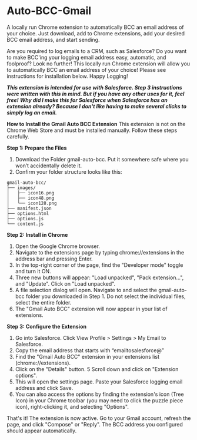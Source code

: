 # Auto-BCC-Gmail
A locally run Chrome extension to automatically BCC an email address of your choice. Just download, add to Chrome extensions, add your desired BCC email address, and start sending.

Are you required to log emails to a CRM, such as Salesforce? Do you want to make BCC'ing your logging email address easy, automatic, and foolproof? Look no further! This locally run Chrome extension will allow you to automatically BCC an email address of your choice! Please see instructions for installation below. Happy Logging!

**_This extension is intended for use with Salesforce. Step 3 instructions were written with this in mind. But if you have any other uses for it, feel free!_**
**_Why did I make this for Salesforce when Salesforce has an extension already? Because I don't like having to make several clicks to simply log an email._**

**How to Install the Gmail Auto BCC Extension**
This extension is not on the Chrome Web Store and must be installed manually. Follow these steps carefully.

**Step 1: Prepare the Files**
 1. Download the Folder gmail-auto-bcc. Put it somewhere safe where you won’t accidentally delete it.
 2. Confirm your folder structure looks like this:
```
gmail-auto-bcc/
├── images/
│   ├── icon16.png
│   ├── icon48.png
│   └── icon128.png
├── manifest.json
├── options.html
├── options.js
└── content.js
```

**Step 2: Install in Chrome**
1. Open the Google Chrome browser.
2. Navigate to the extensions page by typing chrome://extensions in the address bar and pressing Enter.
3. In the top-right corner of the page, find the "Developer mode" toggle and turn it ON.
4. Three new buttons will appear: "Load unpacked", "Pack extension...", and "Update". Click on "Load unpacked".
5. A file selection dialog will open. Navigate to and select the gmail-auto-bcc folder you downloaded in Step 1. Do not select the individual files, select the entire folder.
6. The "Gmail Auto BCC" extension will now appear in your list of extensions.
   
**Step 3: Configure the Extension**
1. Go into Salesforce. Click View Profile > Settings > My Email to Salesforce.
2. Copy the email address that starts with “emailtosalesforce@”
3. Find the "Gmail Auto BCC" extension in your extensions list (chrome://extensions).
4. Click on the "Details" button.
5 Scroll down and click on "Extension options".
6. This will open the settings page. Paste your Salesforce logging email address and click Save.
7. You can also access the options by finding the extension's icon (Tree Icon) in your Chrome toolbar (you may need to click the puzzle piece icon), right-clicking it, and selecting "Options".
   
That's it! The extension is now active. Go to your Gmail account, refresh the page, and click "Compose" or "Reply". The BCC address you configured should appear automatically.
